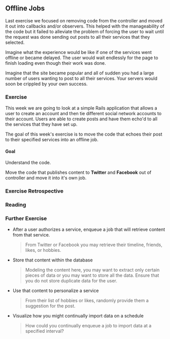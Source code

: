 ## Offline Jobs

Last exercise we focused on removing code from the controller and moved it out
into callbacks and/or observers. This helped with the manageability of the code
but it failed to alleviate the problem of forcing the user to wait until the 
request was done sending out posts to all their services that they selected.

Imagine what the experience would be like if one of the services went offline or
became delayed. The user would wait endlessly for the page to finish loading
even though their work was done.

Imagine that the site became popular and all of sudden you had a large number
of users wanting to post to all their services. Your servers would soon be
crippled by your own success.

### Exercise

This week we are going to look at a simple Rails application that allows a user
to create an account and then tie different social network accounts to their
account. Users are able to create posts and have them echo'd to all the services 
that they have set up.

The goal of this week's exercise is to move the code that echoes their post
to their specified services into an offline job.

#### Goal

Understand the code.

Move the code that publishes content to __Twitter__ and __Facebook__ out of
controller and move it into it's own job.

### Exercise Retrospective

### Reading

### Further Exercise

* After a user authorizes a service, enqueue a job that will retrieve content
  from that service.
  
    > From Twitter or Facebook you may retrieve their timeline, friends, likes, 
    or hobbies.

* Store that content within the database
    
    > Modeling the content here, you may want to extract only certain pieces of
    data or you may want to store all the data. Ensure that you do not store
    duplicate data for the user.

* Use that content to personalize a service

    > From their list of hobbies or likes, randomly provide them a suggestion 
    for the post.

* Visualize how you might continually import data on a schedule

    > How could you continually enqueue a job to import data at a specified
    interval?